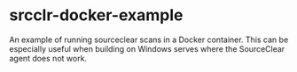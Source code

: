 # srcclr-docker-example
An example of running sourceclear scans in a Docker container. This can be especially useful when building on Windows serves where the SourceClear agent does not work.
